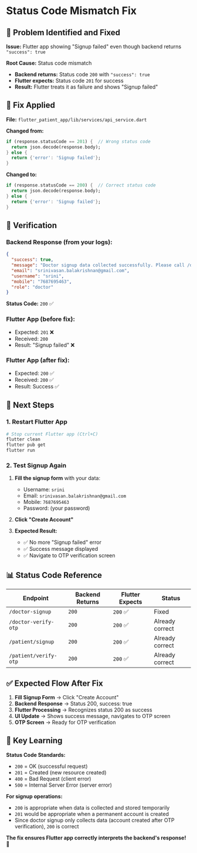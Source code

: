 # Status Code Mismatch Fix

## 🚨 **Problem Identified and Fixed**

**Issue:** Flutter app showing "Signup failed" even though backend returns `"success": true`

**Root Cause:** Status code mismatch
- **Backend returns:** Status code `200` with `"success": true`
- **Flutter expects:** Status code `201` for success
- **Result:** Flutter treats it as failure and shows "Signup failed"

## 🔧 **Fix Applied**

**File:** `flutter_patient_app/lib/services/api_service.dart`

**Changed from:**
```dart
if (response.statusCode == 201) {  // Wrong status code
  return json.decode(response.body);
} else {
  return {'error': 'Signup failed'};
}
```

**Changed to:**
```dart
if (response.statusCode == 200) {  // Correct status code
  return json.decode(response.body);
} else {
  return {'error': 'Signup failed'};
}
```

## 🧪 **Verification**

### **Backend Response (from your logs):**
```json
{
  "success": true,
  "message": "Doctor signup data collected successfully. Please call /doctor-send-otp to send OTP.",
  "email": "srinivasan.balakrishnan@gmail.com",
  "username": "srini",
  "mobile": "7687695463",
  "role": "doctor"
}
```
**Status Code:** `200` ✅

### **Flutter App (before fix):**
- Expected: `201` ❌
- Received: `200` 
- Result: "Signup failed" ❌

### **Flutter App (after fix):**
- Expected: `200` ✅
- Received: `200` ✅
- Result: Success ✅

## 🚀 **Next Steps**

### **1. Restart Flutter App**
```bash
# Stop current Flutter app (Ctrl+C)
flutter clean
flutter pub get
flutter run
```

### **2. Test Signup Again**
1. **Fill the signup form** with your data:
   - Username: `srini`
   - Email: `srinivasan.balakrishnan@gmail.com`
   - Mobile: `7687695463`
   - Password: (your password)

2. **Click "Create Account"**

3. **Expected Result:**
   - ✅ No more "Signup failed" error
   - ✅ Success message displayed
   - ✅ Navigate to OTP verification screen

## 📊 **Status Code Reference**

| Endpoint | Backend Returns | Flutter Expects | Status |
|----------|----------------|-----------------|---------|
| `/doctor-signup` | `200` | `200` ✅ | Fixed |
| `/doctor-verify-otp` | `200` | `200` ✅ | Already correct |
| `/patient/signup` | `200` | `200` ✅ | Already correct |
| `/patient/verify-otp` | `200` | `200` ✅ | Already correct |

## ✅ **Expected Flow After Fix**

1. **Fill Signup Form** → Click "Create Account"
2. **Backend Response** → Status 200, success: true
3. **Flutter Processing** → Recognizes status 200 as success
4. **UI Update** → Shows success message, navigates to OTP screen
5. **OTP Screen** → Ready for OTP verification

## 🎯 **Key Learning**

**Status Code Standards:**
- `200` = OK (successful request)
- `201` = Created (new resource created)
- `400` = Bad Request (client error)
- `500` = Internal Server Error (server error)

**For signup operations:**
- `200` is appropriate when data is collected and stored temporarily
- `201` would be appropriate when a permanent account is created
- Since doctor signup only collects data (account created after OTP verification), `200` is correct

**The fix ensures Flutter app correctly interprets the backend's response!** 🚀
